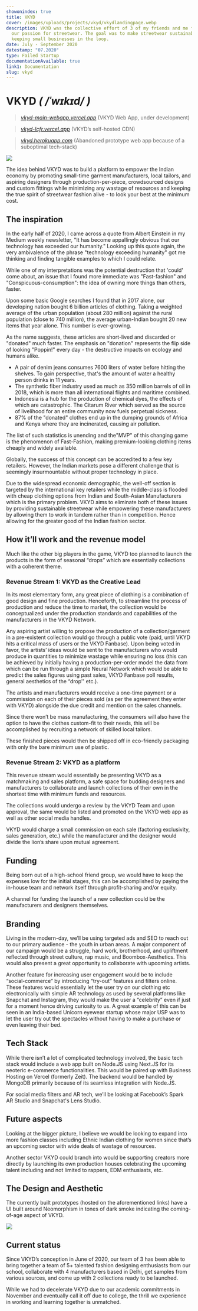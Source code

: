```yaml
---
showonindex: true
title: VKYD
cover: /images/uploads/projects/vkyd/vkydlandingpage.webp
description: VKYD was the collective effort of 3 of my friends and me fueled by
  our passion for streetwear. The goal was to make streetwear sustainable while
  keeping small businesses in the loop.
date: July - September 2020
datestamp: "07.2020"
type: Failed Startup
documentationAvailable: true
link1: Documentation
slug: vkyd
---
```

# **VKYD** *( /ˈwɪkɪd/ )*

> *[vkyd-main-webapp.vercel.app](https://vkyd-main-webapp.vercel.app/)* (VKYD Web App, under development)



> *[vkyd-lcfr.vercel.app](https://vkyd-lcfr.vercel.app/)* (VKYD’s self-hosted CDN)



> *[vkyd.herokuapp.com](http://vkyd.herokuapp.com/)* (Abandoned prototype web app because of a suboptimal tech-stack)

![](images/uploads/projects/vkyd/vkyd-goofy.webp)

The idea behind VKYD was to build a platform to empower the Indian economy by promoting small-time garment manufacturers, local tailors, and aspiring designers through production-per-piece, crowdsourced designs and custom fittings while minimizing any wastage of resources and keeping the true spirit of streetwear fashion alive - to look your best at the minimum cost.

## **The inspiration**

In the early half of 2020, I came across a quote from Albert Einstein in my Medium weekly newsletter, "It has become appallingly obvious that our technology has exceeded our humanity." Looking up this quote again, the very ambivalence of the phrase "technology exceeding humanity" got me thinking and finding tangible examples to which I could relate.

While one of my interpretations was the potential destruction that 'could' come about, an issue that I found more immediate was "Fast-fashion" and "Conspicuous-consumption": the idea of owning more things than others, faster.

Upon some basic Google searches I found that in 2017 alone, our developing nation bought 6 billion articles of clothing. Taking a weighted average of the urban population (about 280 million) against the rural population (close to 740 million), the average urban-Indian bought 20 new items that year alone. This number is ever-growing.

As the name suggests, these articles are short-lived and discarded or "donated" much faster. The emphasis on "donation" represents the flip side of looking "Poppin!" every day - the destructive impacts on ecology and humans alike.

* A pair of denim jeans consumes 7600 liters of water before hitting the shelves. To gain perspective, that's the amount of water a healthy person drinks in 11 years.
* The synthetic fiber industry used as much as 350 million barrels of oil in 2018, which is more than all international flights and maritime combined.
* Indonesia is a hub for the production of chemical dyes, the effects of which are catastrophic. The Citarum River which served as the source of livelihood for an entire community now fuels perpetual sickness.
* 87% of the "donated" clothes end up in the dumping grounds of Africa and Kenya where they are incinerated, causing air pollution.

The list of such statistics is unending and the"MVP" of this changing game is the phenomenon of Fast-Fashion, making premium-looking clothing items cheaply and widely available.

Globally, the success of this concept can be accredited to a few key retailers. However, the Indian markets pose a different challenge that is seemingly insurmountable without proper technology in place.

Due to the widespread economic demographic, the well-off section is targeted by the international key retailers while the middle-class is flooded with cheap clothing options from Indian and South-Asian Manufacturers which is the primary problem. VKYD aims to eliminate both of these issues by providing sustainable streetwear while empowering these manufacturers by allowing them to work in tandem rather than in competition. Hence allowing for the greater good of the Indian fashion sector.

## **How it’ll work and the revenue model**

Much like the other big players in the game, VKYD too planned to launch the products in the form of seasonal “drops” which are essentially collections with a coherent theme.

### **Revenue Stream 1: VKYD as the Creative Lead**

In its most elementary form, any great piece of clothing is a combination of good design and fine production. Henceforth, to streamline the process of production and reduce the time to market, the collection would be conceptualized under the production standards and capabilities of the manufacturers in the VKYD Network.

Any aspiring artist willing to propose the production of a collection/garment in a pre-existent collection would go through a public vote (paid, until VKYD hits a critical mass of users or the VKYD Fanbase). Upon being voted in favor, the artists’ ideas would be sent to the manufacturers who would produce in quantities to minimize wastage while ensuring no loss (this can be achieved by initially having a production-per-order model the data from which can be run through a simple Neural Network which would be able to predict the sales figures using past sales, VKYD Fanbase poll results, general aesthetics of the “drop'' etc.).

The artists and manufacturers would receive a one-time payment or a commission on each of their pieces sold (as per the agreement they enter with VKYD) alongside the due credit and mention on the sales channels.

Since there won’t be mass manufacturing, the consumers will also have the option to have the clothes custom-fit to their needs, this will be accomplished by recruiting a network of skilled local tailors.

These finished pieces would then be shipped off in eco-friendly packaging with only the bare minimum use of plastic.

### **Revenue Stream 2: VKYD as a platform**

This revenue stream would essentially be presenting VKYD as a matchmaking and sales platform, a safe space for budding designers and manufacturers to collaborate and launch collections of their own in the shortest time with minimum funds and resources.

The collections would undergo a review by the VKYD Team and upon approval, the same would be listed and promoted on the VKYD web app as well as other social media handles.

VKYD would charge a small commission on each sale (factoring exclusivity, sales generation, etc.) while the manufacturer and the designer would divide the lion’s share upon mutual agreement.

## **Funding**

Being born out of a high-school friend group, we would have to keep the expenses low for the initial stages, this can be accomplished by paying the in-house team and network itself through profit-sharing and/or equity.

A channel for funding the launch of a new collection could be the manufacturers and designers themselves.

## **Branding**

Living in the modern-day, we’ll be using targeted ads and SEO to reach out to our primary audience - the youth in urban areas. A major component of our campaign would be a struggle, hard work, brotherhood, and upliftment reflected through street culture, rap music, and Boombox-Aesthetics. This would also present a great opportunity to collaborate with upcoming artists.

Another feature for increasing user engagement would be to include “social-commerce” by introducing “try-out” features and filters online. These features would essentially let the user try on our clothing etc electronically with simple AR technology as used by several platforms like Snapchat and Instagram, they would make the user a “celebrity” even if just for a moment hence driving curiosity to us. A great example of this can be seen in an India-based Unicorn eyewear startup whose major USP was to let the user try out the spectacles without having to make a purchase or even leaving their bed.

## **Tech Stack**

While there isn’t a lot of complicated technology involved, the basic tech stack would include a web app built on Node.JS using Next.JS for its neoteric e-commerce functionalities. This would be paired up with Business Hosting on Vercel (formerly Zeit). The backend would be handled by MongoDB primarily because of its seamless integration with Node.JS.

For social media filters and AR tech, we’ll be looking at Facebook’s Spark AR Studio and Snapchat's Lens Studio.

## **Future aspects**

Looking at the bigger picture, I believe we would be looking to expand into more fashion classes including Ethnic Indian clothing for women since that’s an upcoming sector with wide deals of wastage of resources.

Another sector VKYD could branch into would be supporting creators more directly by launching its own production houses celebrating the upcoming talent including and not limited to rappers, EDM enthusiasts, etc.

## **The Design and Aesthetic**

The currently built prototypes (hosted on the aforementioned links) have a UI built around Neomorphism in tones of dark smoke indicating the coming-of-age aspect of VKYD.

![](images/uploads/projects/vkyd/vkydlandingpage.webp)

## C**urrent status**

Since VKYD’s conception in June of 2020, our team of 3 has been able to bring together a team of 5+ talented fashion designing enthusiasts from our school, collaborate with 4 manufacturers based in Delhi, get samples from various sources, and come up with 2 collections ready to be launched.

While we had to decelerate VKYD due to our academic commitments in November and eventually call it off due to college, the thrill we experience in working and learning together is unmatched.